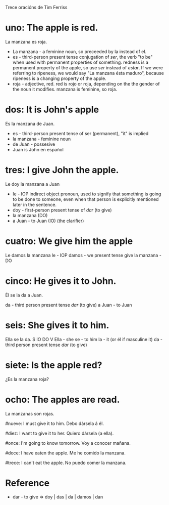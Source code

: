Trece oracións de Tim Ferriss

# uno: The apple is red.
La manzana es roja.

* La manzana - a feminine noun, so preceeded by la instead of el.
* es - third-person present tense conjugation of *ser*, the verb "to be" when used with permanent properties of something.  redness is a permanent property of the apple, so use *ser* instead of *estar*.  If we were referring to ripeness, we would say "La manzana ésta maduro", because ripeness is a changing property of the apple. 
* roja - adjective, red. red is rojo or roja, depending on the the gender of the noun it modifies.  manzana is feminine, so roja. 

# dos: It is John's apple
Es la manzana de Juan.

* es - third-person present tense of ser (permanent), "it" is implied
* la manzana - feminine noun
* de Juan - possesive
* Juan is John en español

# tres: I give John the apple.
Le doy la manzana a Juan

* le - IOP indirect object pronoun, used to signify that something is going to be done to someone, even when that person is explicitly mentioned later in the sentence.
* doy - first-person present tense of *dar* (to give)
* la manzana (DO)
* a Juan - to Juan (IO) (the clarifier)

# cuatro: We give him the apple
Le damos la manzana
le - IOP
damos - we present tense give
la manzana - DO

# cinco: He gives it to John.
Él se la da a Juan.

da - third person present tense *dar* (to give)
a Juan - to Juan

# seis: She gives it to him.
Ella se la da.
S IO DO V
Ella - she
se - to him
la - it (or él if masculine it)
da - third person present tense *dar* (to give)

# siete: Is the apple red?
¿Es la manzana roja?

# ocho: The apples are read. 
La manzanas son rojas.

#nueve: I must give it to him. 
Debo dársela á él.

#diez: I want to give it to her. 
Quiero dársela (a ella).

#once: I'm going to know tomorrow. 
Voy a conocer mañana.

#doce: I have eaten the apple.
Me he comido la manzana.

#trece: I can't eat the apple.
No puedo comer la manzana. 




# Reference

* dar - to give => doy | das | da | damos | dan


